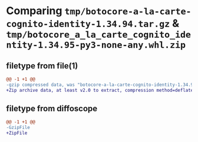 # Comparing `tmp/botocore-a-la-carte-cognito-identity-1.34.94.tar.gz` & `tmp/botocore_a_la_carte_cognito_identity-1.34.95-py3-none-any.whl.zip`

## filetype from file(1)

```diff
@@ -1 +1 @@
-gzip compressed data, was "botocore-a-la-carte-cognito-identity-1.34.94.tar", last modified: Tue Apr 30 01:01:19 2024, max compression
+Zip archive data, at least v2.0 to extract, compression method=deflate
```

## filetype from diffoscope

```diff
@@ -1 +1 @@
-GzipFile
+ZipFile
```

